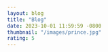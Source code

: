 ```yaml
---
layout: blog
title: "Blog"
date: 2023-10-01 11:59:59 -0800
thumbnail: "/images/prince.jpg"
rating: 5
---
```

